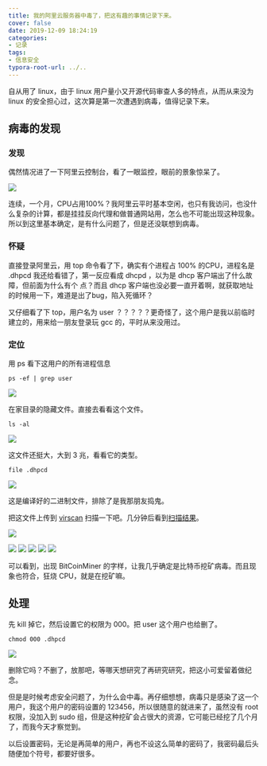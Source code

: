 ```yaml
---
title: 我的阿里云服务器中毒了，把这有趣的事情记录下来。
cover: false
date: 2019-12-09 18:24:19
categories:
- 记录
tags:
- 信息安全
typora-root-url: ../..
---
```


自从用了 linux，由于 linux 用户量小又开源代码审查人多的特点，从而从来没为 linux 的安全担心过，这次算是第一次遭遇到病毒，值得记录下来。

<!--more-->

## 病毒的发现

### 发现

偶然情况进了一下阿里云控制台，看了一眼监控，眼前的景象惊呆了。

![](/home/qaz/blog/source/img/ali-cpu.png)

连续，一个月，CPU占用100%？我阿里云平时基本空闲，也只有我访问，也没什么复杂的计算，都是挂挂反向代理和做普通网站用，怎么也不可能出现这种现象。所以到这里基本确定，是有什么问题了，但是还没联想到病毒。

### 怀疑

直接登录阿里云，用 top 命令看了下，确实有个进程占 100% 的CPU，进程名是 .dhpcd 我还给看错了，第一反应看成 dhcpd ，以为是 dhcp 客户端出了什么故障，但前面为什么有个 点？而且 dhcp 客户端也没必要一直开着啊，就获取地址的时候用一下，难道是出了bug，陷入死循环？

又仔细看了下 top，用户名为 user ？？？？？更奇怪了，这个用户是我以前临时建立的，用来给一朋友登录玩 gcc 的，平时从来没用过。

### 定位

用 ps 看下这用户的所有进程信息

```shell
ps -ef | grep user
```

![](/home/qaz/blog/source/img/vir-proc.png)

在家目录的隐藏文件。直接去看看这个文件。

```shell
ls -al
```

![](/home/qaz/blog/source/img/vir-file.png)

这文件还挺大，大到 3 兆，看看它的类型。

```shell
file .dhpcd
```

![](/home/qaz/blog/source/img/vir-type.png)

这是编译好的二进制文件，排除了是我那朋友捣鬼。

把这文件上传到 [virscan](https://www.virscan.org/) 扫描一下吧。几分钟后看到[扫描结果](http://r.virscan.org/language/zh-cn/report/f17b54910531cf6e2d98a963acadab48)。

![](/home/qaz/blog/source/img/vir-scan-result.png)

![](/home/qaz/blog/source/img/vir-scan-result-1.png)
![](/home/qaz/blog/source/img/vir-scan-result-2.png)
![](/home/qaz/blog/source/img/vir-scan-result-3.png)
![](/home/qaz/blog/source/img/vir-scan-result-4.png)
![](/home/qaz/blog/source/img/vir-scan-result-5.png)

可以看到，出现 BitCoinMiner 的字样，让我几乎确定是比特币挖矿病毒。而且现象也符合，狂烧 CPU，就是在挖矿嘛。

## 处理

先 kill 掉它，然后设置它的权限为 000。把 user 这个用户也给删了。

```shell
chmod 000 .dhpcd
```

![](/home/qaz/blog/source/img/vir-000.png)

删除它吗？不删了，放那吧，等哪天想研究了再研究研究，把这小可爱留着做纪念。

但是是时候考虑安全问题了，为什么会中毒。再仔细想想，病毒只是感染了这一个用户，我这个用户的密码设置的 123456，所以很随意的就进来了，虽然没有 root 权限，没加入到 sudo 组，但是这种挖矿会占很大的资源，它可能已经挖了几个月了，而我今天才察觉到。



以后设置密码，无论是再简单的用户，再也不设这么简单的密码了，我密码最后头随便加个符号，都要好很多。